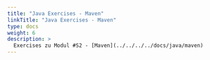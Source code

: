 ```yaml
---
title: "Java Exercises - Maven"
linkTitle: "Java Exercises - Maven"
type: docs
weight: 6
description: >
  Exercises zu Modul #S2 - [Maven](../../../../docs/java/maven)
---
```

